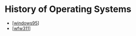 History of Operating Systems
============================

* [[windows95]]
* [[wfw311]]

[//begin]: # "Autogenerated link references for markdown compatibility"
[windows95]: ../../../../../../c:/Users/ac954/code/teachingWorkshops/computing/windows95.md "Windows 95"
[wfw311]: wfw311.md "Windows for Workgroups 3.11"
[//end]: # "Autogenerated link references"